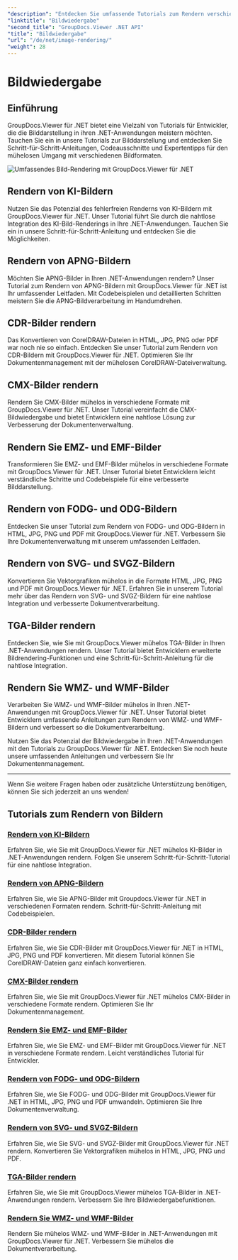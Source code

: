 ```yaml
---
"description": "Entdecken Sie umfassende Tutorials zum Rendern verschiedener Bildformate mit GroupDocs.Viewer für .NET. Von KI bis WMF&#58; Lernen Sie nahtlose Integration und Programmierbeispiele kennen."
"linktitle": "Bildwiedergabe"
"second_title": "GroupDocs.Viewer .NET API"
"title": "Bildwiedergabe"
"url": "/de/net/image-rendering/"
"weight": 28
---
```


# Bildwiedergabe


## Einführung

GroupDocs.Viewer für .NET bietet eine Vielzahl von Tutorials für Entwickler, die die Bilddarstellung in ihren .NET-Anwendungen meistern möchten. Tauchen Sie ein in unsere Tutorials zur Bilddarstellung und entdecken Sie Schritt-für-Schritt-Anleitungen, Codeausschnitte und Expertentipps für den mühelosen Umgang mit verschiedenen Bildformaten.

![Umfassendes Bild-Rendering mit GroupDocs.Viewer für .NET](/viewer/image-rendering/image.png)

## Rendern von KI-Bildern
Nutzen Sie das Potenzial des fehlerfreien Renderns von KI-Bildern mit GroupDocs.Viewer für .NET. Unser Tutorial führt Sie durch die nahtlose Integration des KI-Bild-Renderings in Ihre .NET-Anwendungen. Tauchen Sie ein in unsere Schritt-für-Schritt-Anleitung und entdecken Sie die Möglichkeiten.

## Rendern von APNG-Bildern
Möchten Sie APNG-Bilder in Ihren .NET-Anwendungen rendern? Unser Tutorial zum Rendern von APNG-Bildern mit GroupDocs.Viewer für .NET ist Ihr umfassender Leitfaden. Mit Codebeispielen und detaillierten Schritten meistern Sie die APNG-Bildverarbeitung im Handumdrehen.

## CDR-Bilder rendern
Das Konvertieren von CorelDRAW-Dateien in HTML, JPG, PNG oder PDF war noch nie so einfach. Entdecken Sie unser Tutorial zum Rendern von CDR-Bildern mit GroupDocs.Viewer für .NET. Optimieren Sie Ihr Dokumentenmanagement mit der mühelosen CorelDRAW-Dateiverwaltung.

## CMX-Bilder rendern
Rendern Sie CMX-Bilder mühelos in verschiedene Formate mit GroupDocs.Viewer für .NET. Unser Tutorial vereinfacht die CMX-Bildwiedergabe und bietet Entwicklern eine nahtlose Lösung zur Verbesserung der Dokumentenverwaltung.

## Rendern Sie EMZ- und EMF-Bilder
Transformieren Sie EMZ- und EMF-Bilder mühelos in verschiedene Formate mit GroupDocs.Viewer für .NET. Unser Tutorial bietet Entwicklern leicht verständliche Schritte und Codebeispiele für eine verbesserte Bilddarstellung.

## Rendern von FODG- und ODG-Bildern
Entdecken Sie unser Tutorial zum Rendern von FODG- und ODG-Bildern in HTML, JPG, PNG und PDF mit GroupDocs.Viewer für .NET. Verbessern Sie Ihre Dokumentenverwaltung mit unserem umfassenden Leitfaden.

## Rendern von SVG- und SVGZ-Bildern
Konvertieren Sie Vektorgrafiken mühelos in die Formate HTML, JPG, PNG und PDF mit GroupDocs.Viewer für .NET. Erfahren Sie in unserem Tutorial mehr über das Rendern von SVG- und SVGZ-Bildern für eine nahtlose Integration und verbesserte Dokumentverarbeitung.

## TGA-Bilder rendern
Entdecken Sie, wie Sie mit GroupDocs.Viewer mühelos TGA-Bilder in Ihren .NET-Anwendungen rendern. Unser Tutorial bietet Entwicklern erweiterte Bildrendering-Funktionen und eine Schritt-für-Schritt-Anleitung für die nahtlose Integration.

## Rendern Sie WMZ- und WMF-Bilder
Verarbeiten Sie WMZ- und WMF-Bilder mühelos in Ihren .NET-Anwendungen mit GroupDocs.Viewer für .NET. Unser Tutorial bietet Entwicklern umfassende Anleitungen zum Rendern von WMZ- und WMF-Bildern und verbessert so die Dokumentverarbeitung.

Nutzen Sie das Potenzial der Bildwiedergabe in Ihren .NET-Anwendungen mit den Tutorials zu GroupDocs.Viewer für .NET. Entdecken Sie noch heute unsere umfassenden Anleitungen und verbessern Sie Ihr Dokumentenmanagement.

---

Wenn Sie weitere Fragen haben oder zusätzliche Unterstützung benötigen, können Sie sich jederzeit an uns wenden!
## Tutorials zum Rendern von Bildern
### [Rendern von KI-Bildern](./render-ai-images/)
Erfahren Sie, wie Sie mit GroupDocs.Viewer für .NET mühelos KI-Bilder in .NET-Anwendungen rendern. Folgen Sie unserem Schritt-für-Schritt-Tutorial für eine nahtlose Integration.
### [Rendern von APNG-Bildern](./render-apng-images/)
Erfahren Sie, wie Sie APNG-Bilder mit Groupdocs.Viewer für .NET in verschiedenen Formaten rendern. Schritt-für-Schritt-Anleitung mit Codebeispielen.
### [CDR-Bilder rendern](./render-cdr-images/)
Erfahren Sie, wie Sie CDR-Bilder mit GroupDocs.Viewer für .NET in HTML, JPG, PNG und PDF konvertieren. Mit diesem Tutorial können Sie CorelDRAW-Dateien ganz einfach konvertieren.
### [CMX-Bilder rendern](./render-cmx-images/)
Erfahren Sie, wie Sie mit GroupDocs.Viewer für .NET mühelos CMX-Bilder in verschiedene Formate rendern. Optimieren Sie Ihr Dokumentenmanagement.
### [Rendern Sie EMZ- und EMF-Bilder](./render-emz-emf-images/)
Erfahren Sie, wie Sie EMZ- und EMF-Bilder mit GroupDocs.Viewer für .NET in verschiedene Formate rendern. Leicht verständliches Tutorial für Entwickler.
### [Rendern von FODG- und ODG-Bildern](./render-fodg-odg-images/)
Erfahren Sie, wie Sie FODG- und ODG-Bilder mit GroupDocs.Viewer für .NET in HTML, JPG, PNG und PDF umwandeln. Optimieren Sie Ihre Dokumentenverwaltung.
### [Rendern von SVG- und SVGZ-Bildern](./render-svg-svgz-images/)
Erfahren Sie, wie Sie SVG- und SVGZ-Bilder mit GroupDocs.Viewer für .NET rendern. Konvertieren Sie Vektorgrafiken mühelos in HTML, JPG, PNG und PDF.
### [TGA-Bilder rendern](./render-tga-images/)
Erfahren Sie, wie Sie mit GroupDocs.Viewer mühelos TGA-Bilder in .NET-Anwendungen rendern. Verbessern Sie Ihre Bildwiedergabefunktionen.
### [Rendern Sie WMZ- und WMF-Bilder](./render-wmz-wmf-images/)
Rendern Sie mühelos WMZ- und WMF-Bilder in .NET-Anwendungen mit GroupDocs.Viewer für .NET. Verbessern Sie mühelos die Dokumentverarbeitung.